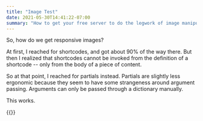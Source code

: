 ```yaml
---
title: "Image Test"
date: 2021-05-30T14:41:22-07:00
summary: "How to get your free server to do the legwork of image manipulation."
---
```


<!-- {{<check-resources>}} -->


So, how do we get responsive images?

At first, I reached for shortcodes, and got about 90% of the way there. But then I realized that shortcodes cannot be invoked from the definition of a shortcode -- only from the body of a piece of content.

So at that point, I reached for partials instead. Partials are slightly less ergonomic because they seem to have some strangeness around argument passing. Arguments can only be passed through a dictionary manually.

This works.

{{<responsive-image  src="cactus_flower" sizes="(min-width: 1400px) 1400px, 92vw">}}